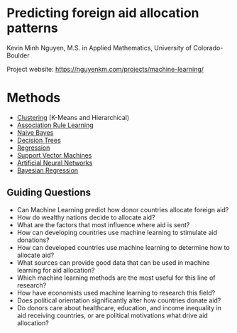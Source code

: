 # Predicting foreign aid allocation patterns 
Kevin Minh Nguyen, M.S. in Applied Mathematics, University of Colorado-Boulder

Project website: https://nguyenkm.com/projects/machine-learning/

# Methods

- [Clustering](https://github.com/nguyen-km/ml-project/tree/main/clustering) (K-Means and Hierarchical)
- [Association Rule Learning](https://github.com/nguyen-km/ml-project/tree/main/association_rule_learning)
- [Naive Bayes](https://github.com/nguyen-km/ml-project/tree/main/naive_bayes)
- [Decision Trees](https://github.com/nguyen-km/ml-project/tree/main/decision_trees)
- [Regression](https://github.com/nguyen-km/ml-project/tree/main/linear_regression)
- [Support Vector Machines](https://github.com/nguyen-km/ml-project/tree/main/svm)
- [Artificial Neural Networks](https://github.com/nguyen-km/ml-project/tree/main/neural_networks)
- [Bayesian Regression](https://github.com/nguyen-km/ml-project/tree/main/bayesian_statistics)

## Guiding Questions
- Can Machine Learning predict how donor countries allocate foreign aid?
- How do wealthy nations decide to allocate aid?
- What are the factors that most influence where aid is sent?
- How can developing countries use machine learning to stimulate aid donations?
- How can developed countries use machine learning to determine how to allocate aid?
- What sources can provide good data that can be used in machine learning for aid allocation?
- Which machine learning methods are the most useful for this line of research?
- How have economists used machine learning to research this field?
- Does political orientation significantly alter how countries donate aid?
- Do donors care about healthcare, education, and income inequality in aid receiving countries, or are political motivations what drive aid allocation?
